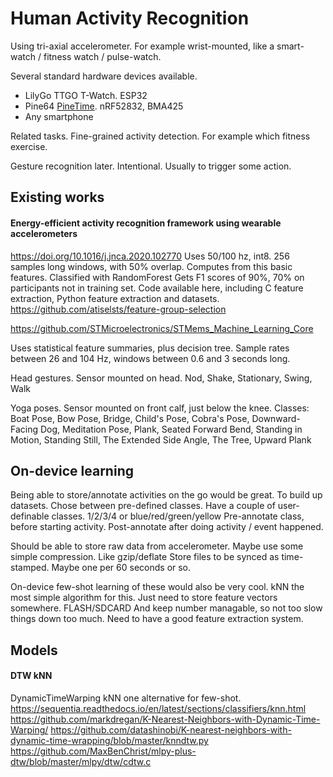 
# Human Activity Recognition

Using tri-axial accelerometer.
For example wrist-mounted, like a smart-watch / fitness watch / pulse-watch.

Several standard hardware devices available.

- LilyGo TTGO T-Watch. ESP32
- Pine64 [PineTime](https://www.pine64.org/pinetime/). nRF52832, BMA425
- Any smartphone

Related tasks.
Fine-grained activity detection.
For example which fitness exercise.

Gesture recognition later.
Intentional. Usually to trigger some action.

## Existing works


#### Energy-efficient activity recognition framework using wearable accelerometers
https://doi.org/10.1016/j.jnca.2020.102770
Uses 50/100 hz, int8. 256 samples long windows, with 50% overlap.
Computes from this basic features.
Classified with RandomForest
Gets F1 scores of 90%, 70% on participants not in training set.
Code available here, including C feature extraction, Python feature extraction and datasets.
https://github.com/atiselsts/feature-group-selection


https://github.com/STMicroelectronics/STMems_Machine_Learning_Core

Uses statistical feature summaries, plus decision tree.
Sample rates between 26 and 104 Hz,
windows between 0.6 and 3 seconds long.

Head gestures. Sensor mounted on head.
Nod, Shake, Stationary, Swing, Walk

Yoga poses. Sensor mounted on front calf, just below the knee.
Classes: Boat Pose, Bow Pose, Bridge, Child's Pose, Cobra's Pose, Downward-Facing Dog,
Meditation Pose, Plank, Seated Forward Bend, Standing in Motion, Standing Still,
The Extended Side Angle, The Tree, Upward Plank



## On-device learning

Being able to store/annotate activities on the go would be great.
To build up datasets.
Chose between pre-defined classes.
Have a couple of user-definable classes.
1/2/3/4 or blue/red/green/yellow 
Pre-annotate class, before starting activity. 
Post-annotate after doing activity / event happened.

Should be able to store raw data from accelerometer.
Maybe use some simple compression. Like gzip/deflate
Store files to be synced as time-stamped.
Maybe one per 60 seconds or so.

On-device few-shot learning of these would also be very cool.
kNN the most simple algorithm for this.
Just need to store feature vectors somewhere. FLASH/SDCARD
And keep number managable, so not too slow things down too much.
Need to have a good feature extraction system.

## Models

#### DTW kNN

DynamicTimeWarping kNN one alternative for few-shot.
https://sequentia.readthedocs.io/en/latest/sections/classifiers/knn.html
https://github.com/markdregan/K-Nearest-Neighbors-with-Dynamic-Time-Warping/
https://github.com/datashinobi/K-nearest-neighbors-with-dynamic-time-wrapping/blob/master/knndtw.py
https://github.com/MaxBenChrist/mlpy-plus-dtw/blob/master/mlpy/dtw/cdtw.c
